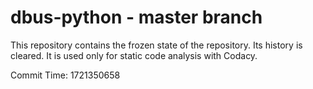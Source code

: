 # dbus-python - master branch

This repository contains the frozen state of the repository.
Its history is cleared. It is used only for static code
analysis with Codacy.

Commit Time: 1721350658